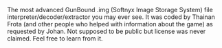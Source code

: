 The most advanced GunBound .img (Softnyx Image Storage System) file interpreter/decoder/extractor you may ever see.
It was coded by Thainan Frota (and other people who helped with information about the game) as requested by Johan. 
Not supposed to be public but license was never claimed. Feel free to learn from it.
